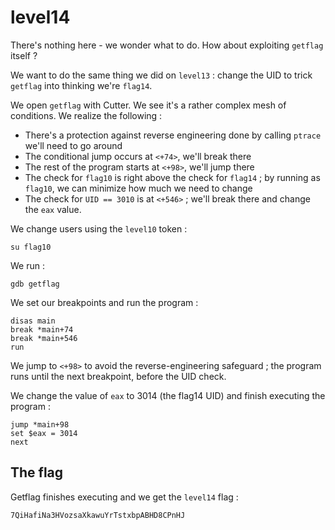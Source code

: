 # level14

There's nothing here - we wonder what to do. How about exploiting `getflag` itself ?

We want to do the same thing we did on `level13` : change the UID to trick `getflag` into thinking we're `flag14`.

We open `getflag` with Cutter. We see it's a rather complex mesh of conditions. We realize the following :

- There's a protection against reverse engineering done by calling `ptrace` we'll need to go around
- The conditional jump occurs at `<+74>`, we'll break there
- The rest of the program starts at `<+98>`, we'll jump there
- The check for `flag10` is right above the check for `flag14` ; by running as `flag10`, we can minimize how much we need to change
- The check for `UID == 3010` is at `<+546>` ; we'll break there and change the `eax` value.

We change users using the `level10` token :

```
su flag10
```

We run :

```
gdb getflag
```

We set our breakpoints and run the program :

```
disas main
break *main+74
break *main+546
run
```

We jump to `<+98>` to avoid the reverse-engineering safeguard ; the program runs until the next breakpoint, before the UID check.

We change the value of `eax` to 3014 (the flag14 UID) and finish executing the program :

```
jump *main+98
set $eax = 3014
next
```

## The flag

Getflag finishes executing and we get the `level14` flag :

```
7QiHafiNa3HVozsaXkawuYrTstxbpABHD8CPnHJ
```
